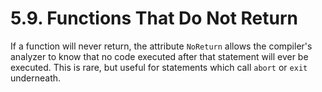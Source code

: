 # 5.9. Functions That Do Not Return

If a function will never return, the attribute `NoReturn` allows the
compiler's analyzer to know that no code executed after that statement
will ever be executed. This is rare, but useful for statements which
call `abort` or `exit` underneath.
